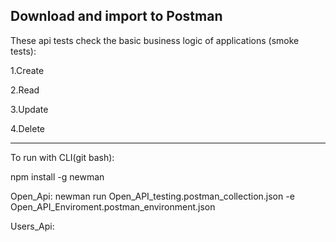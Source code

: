 Download and import to Postman
---
These api tests check the basic business logic of applications (smoke tests):

1.Create

2.Read

3.Update

4.Delete

---


To run with CLI(git bash):

npm install -g newman 

Open_Api: newman run Open_API_testing.postman_collection.json -e Open_API_Enviroment.postman_environment.json

Users_Api:
